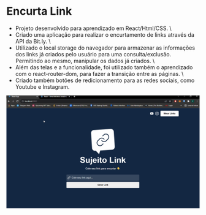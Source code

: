 # Encurta Link

* Projeto desenvolvido para aprendizado em React/Html/CSS. \
* Criado uma aplicação para realizar o encurtamento de links através da API da Bit.ly. \
* Utilizado o local storage do navegador para armazenar as informações dos links já criados pelo usuário para uma consulta/exclusão. Permitindo ao mesmo, manipular os dados já criados. \
* Além das telas e a funcionalidade, foi utilizado também o aprendizado com o react-router-dom, para fazer a transição entre as páginas. \
* Criado também botões de redicionamento para as redes sociais, como Youtube e Instagram.

![Gif](https://github.com/krachliwski/EncurtaLink/blob/main/EncurtaLink.gif)

